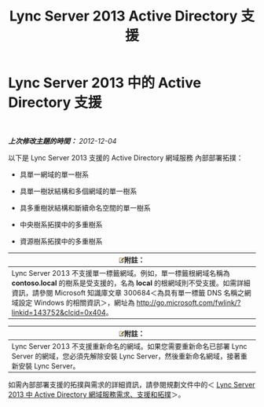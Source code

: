 ﻿---
title: Lync Server 2013 Active Directory 支援
TOCTitle: Active Directory 支援
ms:assetid: 28ed9ac4-586d-4803-ad45-99c4fa793f54
ms:mtpsurl: https://technet.microsoft.com/zh-tw/library/Gg425756(v=OCS.15)
ms:contentKeyID: 49290397
ms.date: 08/10/2015
mtps_version: v=OCS.15
ms.translationtype: HT
---

# Lync Server 2013 中的 Active Directory 支援

 

_**上次修改主題的時間：** 2012-12-04_

以下是 Lync Server 2013 支援的 Active Directory 網域服務 內部部署拓撲：

  - 具單一網域的單一樹系

  - 具單一樹狀結構和多個網域的單一樹系

  - 具多重樹狀結構和斷續命名空間的單一樹系

  - 中央樹系拓撲中的多重樹系

  - 資源樹系拓撲中的多重樹系

<table>
<thead>
<tr class="header">
<th><img src="images/Gg398811.note(OCS.15).gif" title="note" alt="note" />附註：</th>
</tr>
</thead>
<tbody>
<tr class="odd">
<td>Lync Server 2013 不支援單一標籤網域。例如，單一標籤根網域名稱為 <strong>contoso.local</strong> 的樹系是受支援的，名為 <strong>local</strong> 的根網域則不受支援。如需詳細資訊，請參閱 Microsoft 知識庫文章 300684＜為具有單一標籤 DNS 名稱之網域設定 Windows 的相關資訊＞，網址為 <a href="http://go.microsoft.com/fwlink/?linkid=143752%26clcid=0x404" class="uri">http://go.microsoft.com/fwlink/?linkid=143752&amp;clcid=0x404</a>。</td>
</tr>
</tbody>
</table>


<table>
<thead>
<tr class="header">
<th><img src="images/Gg398811.note(OCS.15).gif" title="note" alt="note" />附註：</th>
</tr>
</thead>
<tbody>
<tr class="odd">
<td>Lync Server 2013 不支援重新命名的網域。如果您需要重新命名已部署 Lync Server 的網域，您必須先解除安裝 Lync Server，然後重新命名網域，接著重新安裝 Lync Server。</td>
</tr>
</tbody>
</table>


如需內部部署支援的拓撲與需求的詳細資訊，請參閱規劃文件中的＜ [Lync Server 2013 中 Active Directory 網域服務需求、支援和拓撲](lync-server-2013-active-directory-domain-services-requirements-support-and-topologies.md)＞。


